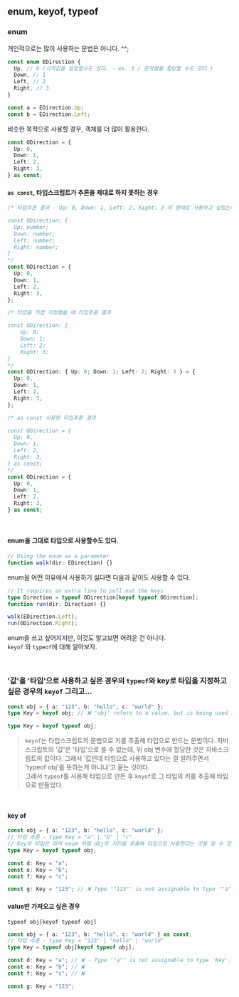 ## enum, keyof, typeof

### enum

개인적으로는 많이 사용하는 문법은 아니다. ^^;<br />

```ts
const enum EDirection {
  Up, // 0 (시작값을 설정할수도 있다. - ex. 3 / 문자열을 할당할 수도 있다.)
  Down, // 1
  Left, // 2
  Right, // 3
}

const a = EDirection.Up;
const b = EDirection.Left;
```

비슷한 목적으로 사용할 경우, 객체를 더 많이 활용한다.

```ts
const ODirection = {
  Up: 0,
  Down: 1,
  Left: 2,
  Right: 3,
} as const;
```

#### `as const`, 타입스크립트가 추론을 제대로 하지 못하는 경우

```ts
/* 타입추론 결과 - Up: 0, Down: 1, Left: 2, Right: 3 의 형태로 사용하고 싶었는데 모두 number가 됐다.

const ODirection: {
  Up: number;
  Down: number;
  Left: number;
  Right: number;
}
*/
const ODirection = {
  Up: 0,
  Down: 1,
  Left: 2,
  Right: 3,
};

/* 타입을 직접 지정했을 때 타입추론 결과

const ODirection: {
    Up: 0;
    Down: 1;
    Left: 2;
    Right: 3;
}
*/
const ODirection: { Up: 0; Down: 1; Left: 2; Right: 3 } = {
  Up: 0,
  Down: 1,
  Left: 2,
  Right: 3,
};

/* as const 사용한 타입추론 결과 

const ODirection = {
  Up: 0,
  Down: 1,
  Left: 2,
  Right: 3,
} as const;
*/
const ODirection = {
  Up: 0,
  Down: 1,
  Left: 2,
  Right: 3,
} as const;
```

<br />

#### enum을 그대로 타입으로 사용할수도 있다.

```ts
// Using the enum as a parameter
function walk(dir: EDirection) {}
```

enum을 어떤 이유에서 사용하기 싫다면 다음과 같이도 사용할 수 있다.

```ts
// It requires an extra line to pull out the keys
type Direction = typeof ODirection[keyof typeof ODirection];
function run(dir: Direction) {}

walk(EDirection.Left);
run(ODirection.Right);
```

enum을 쓰고 싶어지지만, 이것도 알고보면 어려운 건 아니다.<br />
`keyof` 와 `typeof`에 대해 알아보자.

<br />

### '값'을 '타입'으로 사용하고 싶은 경우의 `typeof`와 key로 타입을 지정하고 싶은 경우의 `keyof` 그리고...

```ts
const obj = { a: "123", b: "hello", c: "world" };
type Key = keyof obj; // ❌ 'obj' refers to a value, but is being used as a type here. Did you mean 'typeof obj'?ts(2749)

type Key = keyof typeof obj;
```

> `keyof`는 타입스크립트의 문법으로 키를 추출해 타입으로 만드는 문법이다. 자바스크립트의 '값'은 '타입'으로 쓸 수 없는데, 위 obj 변수에 할당한 것은 자바스크립트의 값이다. 그래서 '값인데 타입으로 사용하고 있다는 걸 알려주면서 'typeof obj'를 뜻하는게 아니냐'고 묻는 것이다.<br />
> 그래서 `typeof`를 사용해 타입으로 만든 후 `keyof`로 그 타입의 키를 추출해 타입으로 만들었다. <br />

<br />

#### key of

```ts
const obj = { a: "123", b: "hello", c: "world" };
// 타입 추론 - type Key = "a" | "b" | "c"
// Key의 타입은 마치 enum 처럼 obj의 키만을 추출해 타입으로 사용한다는 것을 알 수 있다.
type Key = keyof typeof obj;

const d: Key = "a";
const e: Key = "b";
const f: Key = "c";

const g: Key = "123"; // ❌ Type '"123"' is not assignable to type '"a" | "b" | "c"'.ts(2322)
```

#### value만 가져오고 싶은 경우

`typeof obj[keyof typeof obj]`

```ts
const obj = { a: "123", b: "hello", c: "world" } as const;
// 타입 추론 - type Key = "123" | "hello" | "world"
type Key = typeof obj[keyof typeof obj];

const d: Key = "a"; // ❌ - Type '"a"' is not assignable to type 'Key'.ts(2322)
const e: Key = "b"; // ❌
const f: Key = "c"; // ❌

const g: Key = "123";
```
